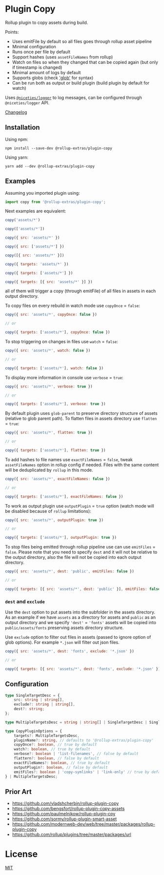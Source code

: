 # Plugin Copy

Rollup plugin to copy assets during build.

Points:

- Uses emitFile by default so all files goes through rollup asset pipeline
- Minimal configuration
- Runs once per file by default
- Support hashes (uses `assetFileNames` from rollup)
- Watch on files so when they changed that can be copied again (but only if timestamp is changed)
- Minimal amount of logs by default
- Supports globs (check ['glob'](https://github.com/isaacs/node-glob) for syntax)
- Can be run both as output or build plugin (build plugin by default for watch)

Uses [`@niceties/logger`](https://github.com/kshutkin/niceties/blob/main/logger/README.md) to log messages, can be configured through `@niceties/logger` API.

[Changelog](./CHANGELOG.md)

## Installation

Using npm:
```
npm install --save-dev @rollup-extras/plugin-copy
```

Using yarn:
```
yarn add --dev @rollup-extras/plugin-copy
```

## Examples

Assuming you imported plugin using:

```javascript
import copy from '@rollup-extras/plugin-copy';
```

Next examples are equivalent:
```javascript
copy('assets/*')
```

```javascript
copy(['assets/*'])
```

```javascript
copy({ src: 'assets/*' })
```

```javascript
copy({ src: ['assets/*'] })
```

```javascript
copy([{ src: 'assets/*' }])
```

```javascript
copy({ targets: 'assets/*' })
```

```javascript
copy({ targets: ['assets/*'] })
```

```javascript
copy({ targets: [{ src: 'assets/*' }] })
```

all of them will trigger a copy (through emitFile) of all files in assets in each output directory.

To copy files on every rebuild in watch mode use `copyOnce` = `false`:

```javascript
copy({ src: 'assets/*', copyOnce: false })

// or

copy({ targets: ['assets/*'], copyOnce: false })
```

To stop triggering on changes in files use `watch` = `false`:

```javascript
copy({ src: 'assets/*', watch: false })

// or

copy({ targets: ['assets/*'], watch: false })
```

To display more information in console use `verbose` = `true`:

```javascript
copy({ src: 'assets/*', verbose: true })

// or

copy({ targets: ['assets/*'], verbose: true })
```

By default plugin uses `glob-parent` to preserve directory structure of assets (relative to glob parent path). To flatten files in assets directory use `flatten` = `true`:

```javascript
copy({ src: 'assets/*', flatten: true })

// or

copy({ targets: ['assets/*'], flatten: true })
```

To add hashes to file names use `exactFileNames` = `false`, tweak `assetFileNames` option in rollup config if needed. Files with the same content will be deduplicated by `rollup` in this mode.

```javascript
copy({ src: 'assets/*', exactFileNames: false })

// or

copy({ targets: ['assets/*'], exactFileNames: false })
```

To work as output plugin use `outputPlugin` = `true` option (watch mode will be disabled because of `rollup` limitations):

```javascript
copy({ src: 'assets/*', outputPlugin: true })

// or

copy({ targets: ['assets/*'], outputPlugin: true })
```

To stop files being emitted through rollup pipeline use can use `emitFiles` = `false`. Please note that you need to specify `dest` and it will not be relative to the output directory, also the file will not be copied into each output directory.

```javascript
copy({ src: 'assets/*', dest: 'public', emitFiles: false })

// or

copy({ targets: [{ src: 'assets/*', dest: 'public' }], emitFiles: false })
```

### `dest` and `exclude`

Use the `dest` option to put assets into the subfolder in the assets directory. As an example if we have `assets` as a directory for assets and `public` as an output directory and we specify `'dest'` = `'fonts'` assets will be copied into `public/assets/fonts` preserving assets directory structure.

Use `exclude` option to filter out files in assets (passed to ignore option of glob options). For example `*.json` will filter out json files.

```javascript
copy({ src: 'assets/*', dest: 'fonts', exclude: '*.json' })

// or

copy({ targets: [{ src: 'assets/*', dest: 'fonts', exclude: '*.json' }] })
```

## Configuration

```typescript
type SingleTargetDesc = {
    src: string | string[],
    exclude?: string | string[],
    dest?: string;
};

type MultipleTargetsDesc = string | string[] | SingleTargetDesc | SingleTargetDesc[];

type CopyPluginOptions = {
    targets?: MultipleTargetsDesc,
    pluginName?: string, // defaults to '@rollup-extras/plugin-copy'
    copyOnce?: boolean, // true by default
    watch?: boolean, // true by default
    verbose?: boolean | 'list-filenames', // false by default
    flattern?: boolean, // false by default
    exactFileNames?: boolean, // true by default
    outputPlugin?: boolean, // false by default
    emitFiles?: boolean | 'copy-symlinks' | 'link-only' // true by default
} | MultipleTargetsDesc;
```

## Prior Art

- https://github.com/vladshcherbin/rollup-plugin-copy
- https://github.com/bengsfort/rollup-plugin-copy-assets
- https://github.com/paulmelnikow/rollup-plugin-cpy
- https://github.com/sormy/rollup-plugin-smart-asset
- https://github.com/modernweb-dev/web/tree/master/packages/rollup-plugin-copy
- https://github.com/rollup/plugins/tree/master/packages/url

# License

[MIT](https://github.com/kshutkin/rollup-extras/blob/main/LICENSE)
